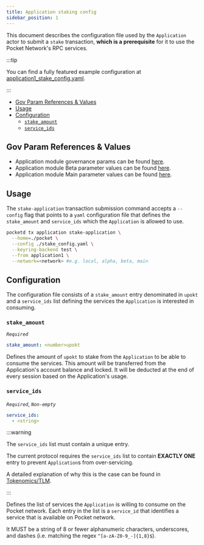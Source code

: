 ```yaml
---
title: Application staking config
sidebar_position: 1
---
```


This document describes the configuration file used by the `Application` actor
to submit a `stake` transaction, **which is a prerequisite** for it to use the
Pocket Network's RPC services.

:::tip

You can find a fully featured example configuration at [application1_stake_config.yaml](https://github.com/pokt-network/poktroll/blob/main/localnet/pocketd/config/application1_stake_config.yaml).

:::

- [Gov Param References \& Values](#gov-param-references--values)
- [Usage](#usage)
- [Configuration](#configuration)
  - [`stake_amount`](#stake_amount)
  - [`service_ids`](#service_ids)

## Gov Param References & Values

- Application module governance params can be found [here](../../3_protocol/governance/2_gov_params.md).
- Application module Beta parameter values can be found [here](https://github.com/pokt-network/poktroll/blob/main/tools/scripts/params/bulk_params_beta/application_params.json).
- Application module Main parameter values can be found [here](https://github.com/pokt-network/poktroll/blob/main/tools/scripts/params/bulk_params_main/application_params.json).

## Usage

The `stake-application` transaction submission command accepts a `--config` flag
that points to a `yaml` configuration file that defines the `stake_amount` and
`service_ids` which the `Application` is allowed to use.

```bash
pocketd tx application stake-application \
  --home=./pocket \
  --config ./stake_config.yaml \
  --keyring-backend test \
  --from application1 \
  --network=<network> #e.g. local, alpha, beta, main
```

## Configuration

The configuration file consists of a `stake_amount` entry denominated in `upokt`
and a `service_ids` list defining the services the `Application` is interested
in consuming.

### `stake_amount`

_`Required`_

```yaml
stake_amount: <number>upokt
```

Defines the amount of `upokt` to stake from the `Application` to be able to
consume the services. This amount will be transferred from the Application's
account balance and locked. It will be deducted at the end of every session
based on the Application's usage.

### `service_ids`

_`Required`_, _`Non-empty`_

```yaml
service_ids:
  - <string>
```

:::warning

The `service_ids` list must contain a unique entry.

The current protocol requires the `service_ids` list to contain **EXACTLY ONE** entry
to prevent `Application`s from over-servicing.

A detailed explanation of why this is the case can be found in
[Tokenomics/TLM](../../3_protocol/tokenomics/2_token_logic_modules.md).

:::

Defines the list of services the `Application` is willing to consume on the
Pocket network. Each entry in the list is a `service_id` that identifies a service
that is available on Pocket network.

It MUST be a string of 8 or fewer alphanumeric characters, underscores, and
dashes (i.e. matching the regex `^[a-zA-Z0-9_-]{1,8}$`).
